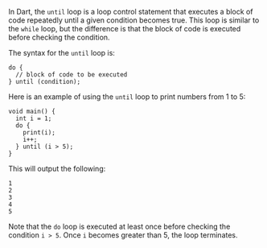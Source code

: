In Dart, the `until` loop is a loop control statement that executes a block of code repeatedly until a given condition becomes true. This loop is similar to the `while` loop, but the difference is that the block of code is executed before checking the condition.

The syntax for the `until` loop is:

```
do {
  // block of code to be executed
} until (condition);
```

Here is an example of using the `until` loop to print numbers from 1 to 5:

```
void main() {
  int i = 1;
  do {
    print(i);
    i++;
  } until (i > 5);
}
```

This will output the following:

```
1
2
3
4
5
```

Note that the `do` loop is executed at least once before checking the condition `i > 5`. Once `i` becomes greater than 5, the loop terminates.